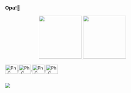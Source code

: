 ### Opa!👋

<div align="center">
  <a href="https://github.com/paulohenrique04">
  <img height="140em" src="https://github-readme-stats.vercel.app/api?username=paulohenrique04&show_icons=true&theme=dark&include_all_commits=true&count_private=true"/>
  <img height="140em" src="https://github-readme-stats.vercel.app/api/top-langs/?username=paulohenrique04&layout=compact&langs_count=7&theme=dark"/>
</div>

<div style="display: inline_block"><br>
 <img align="center" alt="Ph_C" height="30" width="40" src="https://cdn.jsdelivr.net/gh/devicons/devicon/icons/c/c-original.svg">
 <img align="center" alt="Ph_C" height="30" width="40" src="https://cdn.jsdelivr.net/gh/devicons/devicon/icons/cplusplus/cplusplus-original.svg">
 <img align="center" alt="Ph_C" height="30" width="40" src="https://cdn.jsdelivr.net/gh/devicons/devicon/icons/java/java-original.svg" />
 <img align="center" alt="Ph_C" height="30" width="40" src="https://cdn.jsdelivr.net/gh/devicons/devicon/icons/python/python-original-wordmark.svg" />
</div>

##

<div>
</a> 
  <a href = "mailto:paulohab2004@gmail.com"><img src="https://img.shields.io/badge/Gmail-D14836?style=for-the-badge&logo=gmail&logoColor=white" target="_blank"></a>
</div>



            
         
